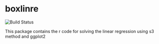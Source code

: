 # boxlinre
![Build Status](https://travis-ci.org/boxizhang/boxlinre.svg?branch=master)

This package contains the r code for solving the linear regression using s3 method and ggplot2
